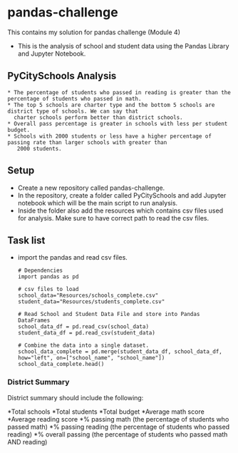 # **pandas-challenge**
This contains my solution for pandas challenge (Module 4)
   * This is the analysis of school and student data using the Pandas Library and Jupyter Notebook.

## **PyCitySchools Analysis**

    * The percentage of students who passed in reading is greater than the percentage of students who passed in math.
    * The top 5 schools are charter type and the bottom 5 schools are district type of schools. We can say that 
      charter schools perform better than district schools.
    * Overall pass percentage is greater in schools with less per student budget.
    * Schools with 2000 students or less have a higher percentage of passing rate than larger schools with greater than
       2000 students.

## **Setup**

* Create a new repository called pandas-challenge.
* In the repository, create a folder called PyCitySchools and add Jupyter notebook which will be the main script to run analysis.
* Inside the folder also add the resources which contains csv files used for analysis. Make sure to have correct path to read the csv files.

## **Task list**
* import the pandas and read csv files.

      # Dependencies
      import pandas as pd

      # csv files to load
      school_data="Resources/schools_complete.csv"
      student_data="Resources/students_complete.csv"

      # Read School and Student Data File and store into Pandas DataFrames
      school_data_df = pd.read_csv(school_data)
      student_data_df = pd.read_csv(student_data)

      # Combine the data into a single dataset.  
      school_data_complete = pd.merge(student_data_df, school_data_df, how="left", on=["school_name", "school_name"])
      school_data_complete.head()

### **District Summary**

District summary should include the following:

  *Total schools
  *Total students
  *Total budget
  *Average math score
  *Average reading score
  *% passing math (the percentage of students who passed math)
  *% passing reading (the percentage of students who passed reading)
  *% overall passing (the percentage of students who passed math AND reading)
    